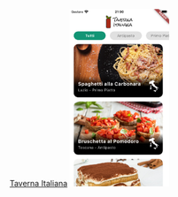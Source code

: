 <div style="text-align: center; display: block;">
    <a href="https://github.com/ChristianGiuseppe/flutter_apps/tree/main/TavernaItaliana/fe_taverna_italiana">Taverna Italiana</a>
<img width="180" alt="TavernaItaliana" src="https://github.com/ChristianGiuseppe/flutter_apps/blob/main/TavernaItaliana/fe_taverna_italiana/Taverna-Italiana.png" />
</div>
